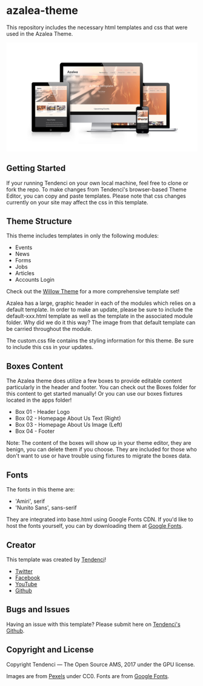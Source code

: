 # azalea-theme
This repository includes the necessary html templates and css that were used in the Azalea Theme.

![Azalea](media/img/azalea-home-3.png "The Azalea Theme is responsive.")

## Getting Started
If your running Tendenci on your own local machine, feel free to clone or fork the repo.
To make changes from Tendenci's browser-based Theme Editor, you can copy and paste templates.  Please note that css changes currently on your site may affect the css in this template.

## Theme Structure
This theme includes templates in only the following modules:
* Events
* News
* Forms
* Jobs
* Articles
* Accounts Login

Check out the [Willow Theme](https://github.com/tendenci/tendenci-base-theme) for a more comprehensive template set!

Azalea has a large, graphic header in each of the modules which relies on a default template.  In order to make an update, please be sure to include the default-xxx.html template as well as the template in the associated module folder.  Why did we do it this way?  The image from that default template can be carried throughout the module.

The custom.css file contains the styling information for this theme.  Be sure to include this css in your updates.

## Boxes Content
The Azalea theme does utilize a few boxes to provide editable content particularly in the header and footer.  You can check out the Boxes folder for this content to get started manually!  Or you can use our boxes fixtures located in the apps folder!

* Box 01 - Header Logo
* Box 02 - Homepage About Us Text (Right)
* Box 03 - Homepage About Us Image (Left)
* Box 04 - Footer

Note: The content of the boxes will show up in your theme editor, they are benign, you can delete them if you choose.  They are included for those who don't want to use or have trouble using fixtures to migrate the boxes data. 

## Fonts
The fonts in this theme are:
* 'Amiri', serif
* 'Nunito Sans', sans-serif

They are integrated into base.html using Google Fonts CDN.  If you'd like to host the fonts yourself, you can by downloading them at [Google Fonts](https://fonts.google.com).

## Creator
This template was created by [Tendenci](https://tendenci.com)!

* [Twitter](https://twitter.com/tendenci)
* [Facebook](https://facebook.com/tendenci)
* [YouTube](https://youtube.com/tendencicms)
* [Github](https://github.com/tendenci)

## Bugs and Issues
Having an issue with this template?  Please submit here on [Tendenci's Github](https://github.com/tendenci/tendenci/issues).

## Copyright and License
Copyright Tendenci — The Open Source AMS, 2017 under the GPU license.

Images are from [Pexels](https://pexels.com) under CC0.
Fonts are from [Google Fonts](https//fonts.google.com).
